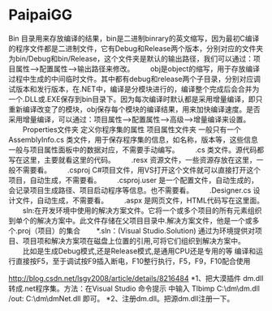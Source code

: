 # PaipaiGG
Bin 目录用来存放编译的结果，bin是二进制binrary的英文缩写，因为最初C编译的程序文件都是二进制文件，它有Debug和Release两个版本，分别对应的文件夹为bin/Debug和bin/Release，这个文件夹是默认的输出路径，我们可以通过：项目属性—>配置属性—>输出路径来修改。
　　obj是object的缩写，用于存放编译过程中生成的中间临时文件。其中都有debug和release两个子目录，分别对应调试版本和发行版本，在.NET中，编译是分模块进行的，编译整个完成后会合并为一个.DLL或.EXE保存到bin目录下。因为每次编译时默认都是采用增量编译，即只重新编译改变了的模块，obj保存每个模块的编译结果，用来加快编译速度。是否采用增量编译，可以通过：项目属性—>配置属性—>高级—>增量编译来设置。
　　Properties文件夹 定义你程序集的属性 项目属性文件夹 一般只有一个 AssemblyInfo.cs 类文件，用于保存程序集的信息，如名称，版本等，这些信息一般与项目属性面板中的数据对应，不需要手动编写。
　　.cs 类文件。源代码都写在这里，主要就看这里的代码。
　　.resx 资源文件，一些资源存放在这里，一般不需要看。
　　.csproj C#项目文件，用VS打开这个文件就可以直接打开这个项目，自动生成，不需要看。
　　.csproj.user 是一个配置文件，自动生成的，会记录项目生成路径、项目启动程序等信息。也不需要看。
　　.Designer.cs 设计文件，自动生成，不需要看。
　　.aspx 是网页文件，HTML代码写在这里面。
　　sln:在开发环境中使用的解决方案文件。它将一个或多个项目的所有元素组织到单个的解决方案中。此文件存储在父项目目录中.解决方案文件，他是一个或多个.proj（项目）的集合
　　*.sln：(Visual Studio.Solution) 通过为环境提供对项目、项目项和解决方案项在磁盘上位置的引用,可将它们组织到解决方案中。
　　比如是生成Debug模式,还是Release模式,是通用CPU还是专用的等
编译和运行直接按F5，至于调试按F9插入断电，F10整行执行，F5，F9，F10配合使用

http://blog.csdn.net/lsgy2008/article/details/8216484
*1、把大漠插件 dm.dll 转成.net程序集。方法：在Visual Studio 命令提示 中输入 Tlbimp C:\dm\dm.dll /out: C:\dm\dmNet.dll 即可。
*2、注册dm.dll。把源dm.dll注册一下。